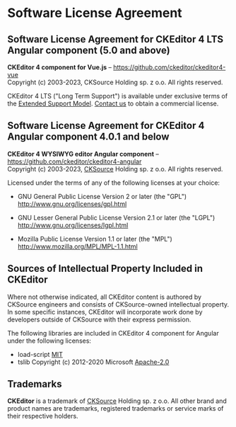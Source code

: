 Software License Agreement
==========================

## Software License Agreement for CKEditor 4 LTS Angular component (5.0 and above)

**CKEditor 4 component for Vue.js** – https://github.com/ckeditor/ckeditor4-vue <br>
Copyright (c) 2003-2023, CKSource Holding sp. z o.o. All rights reserved.

CKEditor 4 LTS ("Long Term Support") is available under exclusive terms of the [Extended Support Model](https://ckeditor.com/ckeditor-4-support/). [Contact us](https://ckeditor.com/contact/) to obtain a commercial license.

## Software License Agreement for CKEditor 4 Angular component 4.0.1 and below

**CKEditor 4 WYSIWYG editor Angular component** – https://github.com/ckeditor/ckeditor4-angular <br>
Copyright (c) 2003-2023, [CKSource](https://cksource.com/) Holding sp. z o.o. All rights reserved.

Licensed under the terms of any of the following licenses at your
choice:

- GNU General Public License Version 2 or later (the "GPL")
  http://www.gnu.org/licenses/gpl.html

- GNU Lesser General Public License Version 2.1 or later (the "LGPL")
  http://www.gnu.org/licenses/lgpl.html

- Mozilla Public License Version 1.1 or later (the "MPL")
  http://www.mozilla.org/MPL/MPL-1.1.html

Sources of Intellectual Property Included in CKEditor
-----------------------------------------------------

Where not otherwise indicated, all CKEditor content is authored by CKSource engineers and consists of CKSource-owned intellectual property. In some specific instances, CKEditor will incorporate work done by developers outside of CKSource with their express permission.

The following libraries are included in CKEditor 4 component for Angular under the following licenses:

- load-script [MIT](https://github.com/eldargab/load-script#license)
- tslib Copyright (c) 2012-2020 Microsoft [Apache-2.0](https://github.com/Microsoft/tslib/blob/master/LICENSE.txt)

Trademarks
----------

**CKEditor** is a trademark of [CKSource](https://cksource.com/) Holding sp. z o.o. All other brand and product names are trademarks, registered trademarks or service marks of their respective holders.
